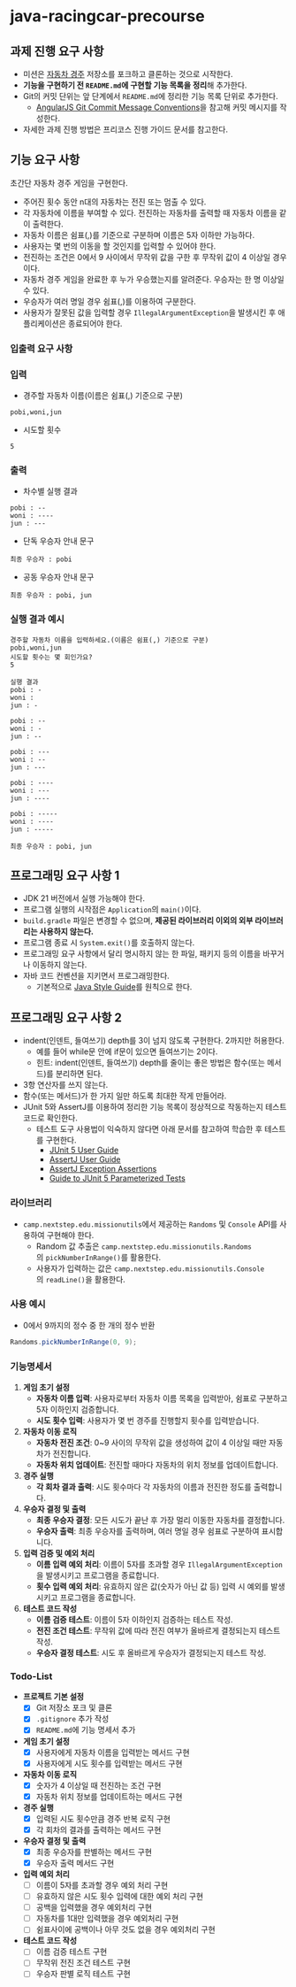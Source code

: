 # java-racingcar-precourse
## **과제 진행 요구 사항**

- 미션은 [자동차 경주](https://github.com/woowacourse-precourse/java-racingcar-7) 저장소를 포크하고 클론하는 것으로 시작한다.
- **기능을 구현하기 전 `README.md`에 구현할 기능 목록을 정리**해 추가한다.
- Git의 커밋 단위는 앞 단계에서 `README.md`에 정리한 기능 목록 단위로 추가한다.
    - [AngularJS Git Commit Message Conventions](https://gist.github.com/stephenparish/9941e89d80e2bc58a153)을 참고해 커밋 메시지를 작성한다.
- 자세한 과제 진행 방법은 프리코스 진행 가이드 문서를 참고한다.

## **기능 요구 사항**

초간단 자동차 경주 게임을 구현한다.

- 주어진 횟수 동안 n대의 자동차는 전진 또는 멈출 수 있다.
- 각 자동차에 이름을 부여할 수 있다. 전진하는 자동차를 출력할 때 자동차 이름을 같이 출력한다.
- 자동차 이름은 쉼표(,)를 기준으로 구분하며 이름은 5자 이하만 가능하다.
- 사용자는 몇 번의 이동을 할 것인지를 입력할 수 있어야 한다.
- 전진하는 조건은 0에서 9 사이에서 무작위 값을 구한 후 무작위 값이 4 이상일 경우이다.
- 자동차 경주 게임을 완료한 후 누가 우승했는지를 알려준다. 우승자는 한 명 이상일 수 있다.
- 우승자가 여러 명일 경우 쉼표(,)를 이용하여 구분한다.
- 사용자가 잘못된 값을 입력할 경우 `IllegalArgumentException`을 발생시킨 후 애플리케이션은 종료되어야 한다.

### **입출력 요구 사항**

### **입력**

- 경주할 자동차 이름(이름은 쉼표(,) 기준으로 구분)

```
pobi,woni,jun

```

- 시도할 횟수

```
5

```

### **출력**

- 차수별 실행 결과

```
pobi : --
woni : ----
jun : ---

```

- 단독 우승자 안내 문구

```
최종 우승자 : pobi

```

- 공동 우승자 안내 문구

```
최종 우승자 : pobi, jun

```

### **실행 결과 예시**

```
경주할 자동차 이름을 입력하세요.(이름은 쉼표(,) 기준으로 구분)
pobi,woni,jun
시도할 횟수는 몇 회인가요?
5

실행 결과
pobi : -
woni :
jun : -

pobi : --
woni : -
jun : --

pobi : ---
woni : --
jun : ---

pobi : ----
woni : ---
jun : ----

pobi : -----
woni : ----
jun : -----

최종 우승자 : pobi, jun

```

## **프로그래밍 요구 사항 1**

- JDK 21 버전에서 실행 가능해야 한다.
- 프로그램 실행의 시작점은 `Application`의 `main()`이다.
- `build.gradle` 파일은 변경할 수 없으며, **제공된 라이브러리 이외의 외부 라이브러리는 사용하지 않는다.**
- 프로그램 종료 시 `System.exit()`를 호출하지 않는다.
- 프로그래밍 요구 사항에서 달리 명시하지 않는 한 파일, 패키지 등의 이름을 바꾸거나 이동하지 않는다.
- 자바 코드 컨벤션을 지키면서 프로그래밍한다.
    - 기본적으로 [Java Style Guide](https://github.com/woowacourse/woowacourse-docs/blob/main/styleguide/java)를 원칙으로 한다.

## **프로그래밍 요구 사항 2**

- indent(인덴트, 들여쓰기) depth를 3이 넘지 않도록 구현한다. 2까지만 허용한다.
    - 예를 들어 while문 안에 if문이 있으면 들여쓰기는 2이다.
    - 힌트: indent(인덴트, 들여쓰기) depth를 줄이는 좋은 방법은 함수(또는 메서드)를 분리하면 된다.
- 3항 연산자를 쓰지 않는다.
- 함수(또는 메서드)가 한 가지 일만 하도록 최대한 작게 만들어라.
- JUnit 5와 AssertJ를 이용하여 정리한 기능 목록이 정상적으로 작동하는지 테스트 코드로 확인한다.
    - 테스트 도구 사용법이 익숙하지 않다면 아래 문서를 참고하여 학습한 후 테스트를 구현한다.
        - [JUnit 5 User Guide](https://junit.org/junit5/docs/current/user-guide)
        - [AssertJ User Guide](https://assertj.github.io/doc)
        - [AssertJ Exception Assertions](https://www.baeldung.com/assertj-exception-assertion)
        - [Guide to JUnit 5 Parameterized Tests](https://www.baeldung.com/parameterized-tests-junit-5)

### **라이브러리**

- `camp.nextstep.edu.missionutils`에서 제공하는 `Randoms` 및 `Console` API를 사용하여 구현해야 한다.
    - Random 값 추출은 `camp.nextstep.edu.missionutils.Randoms`의 `pickNumberInRange()`를 활용한다.
    - 사용자가 입력하는 값은 `camp.nextstep.edu.missionutils.Console`의 `readLine()`을 활용한다.

### **사용 예시**

- 0에서 9까지의 정수 중 한 개의 정수 반환

```java
Randoms.pickNumberInRange(0, 9);
```

### 기능명세서

1. **게임 초기 설정**
    - **자동차 이름 입력**: 사용자로부터 자동차 이름 목록을 입력받아, 쉼표로 구분하고 5자 이하인지 검증합니다.
    - **시도 횟수 입력**: 사용자가 몇 번 경주를 진행할지 횟수를 입력받습니다.
2. **자동차 이동 로직**
    - **자동차 전진 조건**: 0~9 사이의 무작위 값을 생성하여 값이 4 이상일 때만 자동차가 전진합니다.
    - **자동차 위치 업데이트**: 전진할 때마다 자동차의 위치 정보를 업데이트합니다.
3. **경주 실행**
    - **각 회차 결과 출력**: 시도 횟수마다 각 자동차의 이름과 전진한 정도를 출력합니다.
4. **우승자 결정 및 출력**
    - **최종 우승자 결정**: 모든 시도가 끝난 후 가장 멀리 이동한 자동차를 결정합니다.
    - **우승자 출력**: 최종 우승자를 출력하며, 여러 명일 경우 쉼표로 구분하여 표시합니다.
5. **입력 검증 및 예외 처리**
    - **이름 입력 예외 처리**: 이름이 5자를 초과할 경우 `IllegalArgumentException`을 발생시키고 프로그램을 종료합니다.
    - **횟수 입력 예외 처리**: 유효하지 않은 값(숫자가 아닌 값 등) 입력 시 예외를 발생시키고 프로그램을 종료합니다.
6. **테스트 코드 작성**
    - **이름 검증 테스트**: 이름이 5자 이하인지 검증하는 테스트 작성.
    - **전진 조건 테스트**: 무작위 값에 따라 전진 여부가 올바르게 결정되는지 테스트 작성.
    - **우승자 결정 테스트**: 시도 후 올바르게 우승자가 결정되는지 테스트 작성.

### Todo-List

- **프로젝트 기본 설정**
    - [x]  Git 저장소 포크 및 클론
    - [x]  `.gitignore` 추가 작성
    - [x]  `README.md`에 기능 명세서 추가
- **게임 초기 설정**
    - [x]  사용자에게 자동차 이름을 입력받는 메서드 구현
    - [x]  사용자에게 시도 횟수를 입력받는 메서드 구현
- **자동차 이동 로직**
    - [x]  숫자가 4 이상일 때 전진하는 조건 구현
    - [x]  자동차 위치 정보를 업데이트하는 메서드 구현
- **경주 실행**
    - [x]  입력된 시도 횟수만큼 경주 반복 로직 구현
    - [x]  각 회차의 결과를 출력하는 메서드 구현
- **우승자 결정 및 출력**
    - [x]  최종 우승자를 판별하는 메서드 구현
    - [x]  우승자 출력 메서드 구현
- **입력 예외 처리**
    - [ ]  이름이 5자를 초과할 경우 예외 처리 구현
    - [ ]  유효하지 않은 시도 횟수 입력에 대한 예외 처리 구현
    - [ ]  공백을 입력했을 경우 예외처리 구현
    - [ ]  자동차를 1대만 입력했을 경우 예외처리 구현
    - [ ]  쉼표사이에 공백이나 아무 것도 없을 경우 예외처리 구현
- **테스트 코드 작성**
    - [ ]  이름 검증 테스트 구현
    - [ ]  무작위 전진 조건 테스트 구현
    - [ ]  우승자 판별 로직 테스트 구현